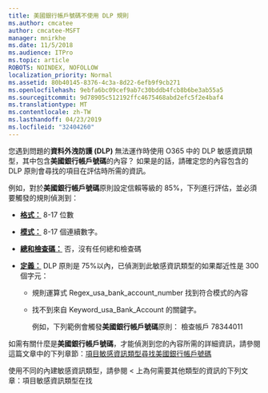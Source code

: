 ```yaml
---
title: 美國銀行帳戶號碼不使用 DLP 規則
ms.author: cmcatee
author: cmcatee-MSFT
manager: mnirkhe
ms.date: 11/5/2018
ms.audience: ITPro
ms.topic: article
ROBOTS: NOINDEX, NOFOLLOW
localization_priority: Normal
ms.assetid: 80b40145-8376-4c3a-8d22-6efb9f9cb271
ms.openlocfilehash: 9ebfa6bc09cef9ab7c30bddb4fcb8b6be3ab55a5
ms.sourcegitcommit: 9d78905c512192ffc4675468abd2efc5f2e4baf4
ms.translationtype: MT
ms.contentlocale: zh-TW
ms.lasthandoff: 04/23/2019
ms.locfileid: "32404260"
---
```

您遇到問題的**資料外洩防護 (DLP)** 無法運作時使用 O365 中的 DLP 敏感資訊類型，其中包含**美國銀行帳戶號碼**的內容？ 如果是的話，請確定您的內容包含的 DLP 原則會尋找的項目在評估時所需的資訊。 
  
例如，對於**美國銀行帳戶號碼**原則設定信賴等級的 85%，下列進行評估，並必須要觸發的規則偵測到： 
  
- **[格式：](https://docs.microsoft.com/office365/securitycompliance/what-the-sensitive-information-types-look-for#format-77)** 8-17 位數 
    
- **[模式：](https://docs.microsoft.com/office365/securitycompliance/what-the-sensitive-information-types-look-for#pattern-77)** 8-17 個連續數字。 
    
- **[總和檢查碼：](https://docs.microsoft.com/office365/securitycompliance/what-the-sensitive-information-types-look-for#checksum-76)** 否，沒有任何總和檢查碼 
    
- **[定義：](https://docs.microsoft.com/office365/securitycompliance/what-the-sensitive-information-types-look-for)** DLP 原則是 75%以內，已偵測到此敏感資訊類型的如果鄰近性是 300 個字元： 
    
  - 規則運算式 Regex_usa_bank_account_number 找到符合模式的內容
    
  - 找不到來自 Keyword_usa_Bank_Account 的關鍵字。
    
    例如，下列範例會觸發**美國銀行帳戶號碼**原則： 檢查帳戶 78344011 
    
如需有關什麼是**美國銀行帳戶號碼**，才能偵測到您的內容所需的詳細資訊，請參閱這篇文章中的下列章節：[項目敏感資訊類型尋找美國銀行帳戶號碼](https://docs.microsoft.com/office365/securitycompliance/what-the-sensitive-information-types-look-for#us-bank-account-number)
  
使用不同的內建敏感資訊類型，請參閱 < 上為何需要其他類型的資訊的下列文章：<b0>項目敏感資訊類型在找</b0>
  

